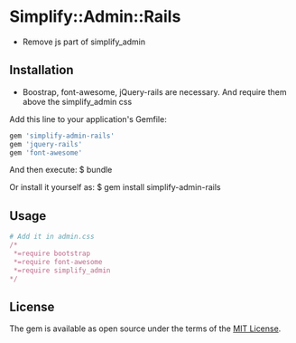 # Simplify::Admin::Rails
- Remove js part of simplify\_admin

## Installation
- Boostrap, font-awesome, jQuery-rails are necessary. And require them above the simplify\_admin css

Add this line to your application's Gemfile:

```ruby
gem 'simplify-admin-rails'
gem 'jquery-rails'
gem 'font-awesome'
```

And then execute:
    $ bundle

Or install it yourself as:
    $ gem install simplify-admin-rails

## Usage
```ruby
# Add it in admin.css
/*
 *=require bootstrap
 *=require font-awesome
 *=require simplify_admin
*/
```

## License
The gem is available as open source under the terms of the [MIT License](http://opensource.org/licenses/MIT).

